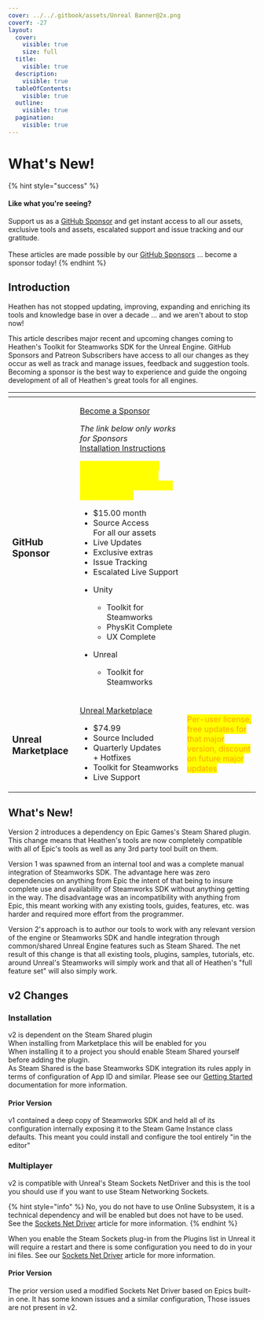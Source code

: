 ```yaml
---
cover: ../../.gitbook/assets/Unreal Banner@2x.png
coverY: -27
layout:
  cover:
    visible: true
    size: full
  title:
    visible: true
  description:
    visible: true
  tableOfContents:
    visible: true
  outline:
    visible: true
  pagination:
    visible: true
---
```


# What's New!

{% hint style="success" %}
#### Like what you're seeing?

Support us as a [GitHub Sponsor](../../become-a-sponsor/) and get instant access to all our assets, exclusive tools and assets, escalated support and issue tracking and our gratitude.\
\
These articles are made possible by our [GitHub Sponsors](../../become-a-sponsor/) ... become a sponsor today!
{% endhint %}

## Introduction

Heathen has not stopped updating, improving, expanding and enriching its tools and knowledge base in over a decade ... and we aren't about to stop now!

This article describes major recent and upcoming changes coming to Heathen's Toolkit for Steamworks SDK for the Unreal Engine. GitHub Sponsors and Patreon Subscribers have access to all our changes as they occur as well as track and manage issues, feedback and suggestion tools. Becoming a sponsor is the best way to experience and guide the ongoing development of all of Heathen's great tools for all engines.

<table data-card-size="large" data-view="cards"><thead><tr><th></th><th></th><th></th></tr></thead><tbody><tr><td><h3>GitHub Sponsor</h3></td><td><p><a href="https://github.com/sponsors/heathen-engineering">Become a Sponsor</a></p><p><em>The link below only works for Sponsors</em><br><a href="https://github.com/heathen-engineering/SourceRepo">Installation Instructions</a></p><p><em><mark style="color:yellow;"><strong>Cancel anytime, and keep everything you have including our site-based license</strong></mark></em></p><ul><li>$15.00 month</li><li>Source Access<br>For all our assets</li><li>Live Updates</li><li>Exclusive extras</li><li>Issue Tracking</li><li>Escalated Live Support</li><li><p>Unity</p><ul><li>Toolkit for Steamworks</li><li>PhysKit Complete</li><li>UX Complete</li></ul></li><li><p>Unreal</p><ul><li>Toolkit for Steamworks</li></ul></li></ul></td><td></td></tr><tr><td><h3>Unreal Marketplace</h3></td><td><p><a href="https://www.unrealengine.com/marketplace/en-US/product/ad658ddf5c434478acb95f9091ea279c">Unreal Marketplace</a></p><ul><li>$74.99</li><li>Source Included</li><li>Quarterly Updates<br>+ Hotfixes</li><li>Toolkit for Steamworks</li><li>Live Support</li></ul></td><td><mark style="color:orange;">Per-user license, free updates for that major version, discount on future major updates</mark></td></tr></tbody></table>

## What's New!

Version 2 introduces a dependency on Epic Games's Steam Shared plugin. This change means that Heathen's tools are now completely compatible with all of Epic's tools as well as any 3rd party tool built on them.

Version 1 was spawned from an internal tool and was a complete manual integration of Steamworks SDK. The advantage here was zero dependencies on anything from Epic the intent of that being to insure complete use and availability of Steamworks SDK without anything getting in the way. The disadvantage was an incompatibility with anything from Epic, this meant working with any existing tools, guides, features, etc. was harder and required more effort from the programmer.

Version 2's approach is to author our tools to work with any relevant version of the engine or Steamworks SDK and handle integration through common/shared Unreal Engine features such as Steam Shared. The net result of this change is that all existing tools, plugins, samples, tutorials, etc. around Unreal's Steamworks will simply work and that all of Heathen's "full feature set" will also simply work.

## v2 Changes

### Installation

v2 is dependent on the Steam Shared plugin\
When installing from Marketplace this will be enabled for you\
When installing it to a project you should enable Steam Shared yourself before adding the plugin.\
As Steam Shared is the base Steamworks SDK integration its rules apply in terms of configuration of App ID and similar. Please see our [Getting Started](getting-started.md#configuration) documentation for more information.

#### Prior Version

v1 contained a deep copy of Steamworks SDK and held all of its configuration internally exposing it to the Steam Game Instance class defaults. This meant you could install and configure the tool entirely "in the editor"

### Multiplayer

v2 is compatible with Unreal's Steam Sockets NetDriver and this is the tool you should use if you want to use Steam Networking Sockets.

{% hint style="info" %}
No, you do not have to use Online Subsystem, it is a technical dependency and will be enabled but does not have to be used. See the [Sockets Net Driver](sockets-net-driver.md) article for more information.
{% endhint %}

When you enable the Steam Sockets plug-in from the Plugins list in Unreal it will require a restart and there is some configuration you need to do in your ini files. See our [Sockets Net Driver](sockets-net-driver.md) article for more information.

#### Prior Version

The prior version used a modified Sockets Net Driver based on Epics built-in one. It has some known issues and a similar configuration, Those issues are not present in v2.&#x20;
